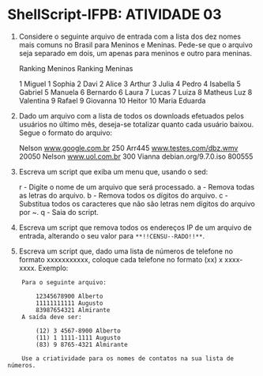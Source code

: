 # ShellScript-IFPB:  ATIVIDADE 03

1. Considere o seguinte arquivo de entrada com a lista dos dez nomes mais comuns no Brasil para Meninos  e  Meninas. Pede-se  que  o  arquivo  seja  separado em dois,  um apenas para  meninos e outro para meninas.

    Ranking Meninos       Ranking Meninas

    1 Miguel              1 Sophia
    2 Davi                2 Alice
    3 Arthur              3 Julia
    4 Pedro               4 Isabella
    5 Gabriel             5 Manuela
    6 Bernardo            6 Laura
    7 Lucas               7 Luiza
    8 Matheus Luz         8 Valentina
    9 Rafael              9 Giovanna
    10 Heitor             10 Maria Eduarda

2. Dado  um  arquivo  com  a lista de todos  os  downloads efetuados  pelos  usuários  no  último  mês,  deseja-se totalizar quanto cada usuário baixou. Segue o formato do arquivo:

    Nelson www.google.com.br 250
    Arr445 www.testes.com/dbz.wmv 20050
    Nelson www.uol.com.br 300
    Vianna debian.org/9.7.0.iso 800555

3. Escreva um script que exiba um menu que, usando o sed:

    r - Digite o nome de um arquivo que será processado.
    a - Remova todas as letras do arquivo.
    b - Remova todos os dígitos do arquivo.
    c - Substitua todos os caracteres que não são letras nem dígitos do arquivo por ~.
    q - Saia do script.

4. Escreva um script que remova todos os endereços IP de um arquivo de entrada, alterando o seu valor para `**!!CENSU--RADO!!**`.

5. Escreva um script que, dado uma lista de números de telefone no formato xxxxxxxxxxx, coloque cada telefone no formato (xx) x xxxx-xxxx. Exemplo:

```
    Para o seguinte arquivo:

        12345678900 Alberto
        11111111111 Augusto
        83987654321 Almirante
    A saída deve ser:

        (12) 3 4567-8900 Alberto
        (11) 1 1111-1111 Augusto
        (83) 9 8765-4321 Almirante

    Use a criatividade para os nomes de contatos na sua lista de números.
```